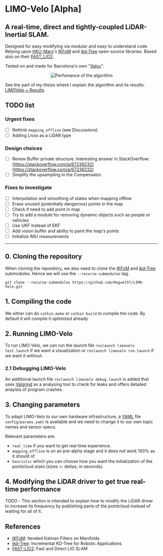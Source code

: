 # LIMO-Velo [Alpha]
## A real-time, direct and tightly-coupled LiDAR-Inertial SLAM.
Designed for easy modifying via modular and easy to understand code. Relying upon [HKU-Mars](https://github.com/hku-mars)'s [IKFoM](https://github.com/hku-mars/IKFoM) and [ikd-Tree](https://github.com/hku-mars/ikd-Tree) open-source libraries. Based also on their [FAST_LIO2](https://github.com/hku-mars/FAST_LIO).

Tested on and made for Barcelona's own "[Xaloc](https://www.youtube.com/watch?v=ly_ax8w-T7E&feature=emb_logo)".

<p align="center">
  <img src="./config/docs/img/Localization.gif" alt="Perfomance of the algorithm" />
</p>

See the part of my thesis where I explain the algorithm and its results: [LIMOVelo + Results](https://github.com/Huguet57/LIMO-Velo/blob/main/config/docs/Thesis%20-%20LIMOVelo%20%2B%20Results.pdf).

## TODO list
### Urgent fixes
- [ ] Rethink ``mapping_offline`` (see Discussions)
- [ ] Adding Livox as a LiDAR type

### Design choices
- [ ] Renew Buffer private structure. Interesting answer in StackOverflow: [https://stackoverflow.com/a/67236232](https://stackoverflow.com/a/67236232)
- [ ] Simplify the upsampling in the Compensator.

### Fixes to investigate
- [ ] Interpolation and smoothing of states when mapping offline
- [ ] Erase unused (potentially dangerous) points in the map
- [ ] Check if need to add point in map
- [ ] Try to add a module for removing dynamic objects such as people or vehicles
- [ ] Use UKF instead of EKF
- [ ] Add vision buffer and ability to paint the map's points
- [ ] Initialize IMU measurements

---

## 0. Cloning the repository
When cloning the repository, we also need to clone the [IKFoM](https://github.com/hku-mars/IKFoM) and [ikd-Tree](https://github.com/hku-mars/ikd-Tree) submodules. Hence we will use the ``--recurse-submodules`` tag.

``git clone --recurse-submodules https://github.com/Huguet57/LIMO-Velo.git``

## 1. Compiling the code
We either can do ``catkin_make`` or ``catkin build`` to compile the code. By default it will compile it optimized already

## 2. Running LIMO-Velo
To run LIMO-Velo, we can run the launch file ``roslaunch limovelo test.launch`` if we want a visualization or ``roslaunch limovelo run.launch`` if we want it without.

### 2.1 Debugging LIMO-Velo
An additional launch file ``roslaunch limovelo debug.launch`` is added that uses [Valgrind](https://valgrind.org/) as a analysing tool to check for leaks and offers detailed anaylsis of program crashes.

## 3. Changing parameters
To adapt LIMO-Velo to our own hardware infrastructure, a [YAML](https://yaml.org/) file ``config/params.yaml`` is available and we need to change it to our own topic names and sensor specs.

Relevant parameters are:
- ``real_time`` if you want to get real time experience.
- ``mapping_offline`` is on an pre-alpha stage and it does not work 100% as it should of.
- ``heuristic`` which you can choose how you want the initialization of the pointcloud sizes (sizes =: deltas, in seconds).

## 4. Modifying the LiDAR driver to get true real-time performance
*TODO* - This section is intended to explain how to modify the LiDAR driver to increase its frequency by publishing parts of the pointcloud instead of waiting for all of it.

## References
- [IKFoM](https://github.com/hku-mars/IKFoM): Iterated Kalman Filters on Manifolds
- [ikd-Tree](https://github.com/hku-mars/ikd-Tree): Incremental KD-Tree for Robotic Applications
- [FAST-LIO2](https://github.com/hku-mars/FAST_LIO): Fast and Direct LIO SLAM
